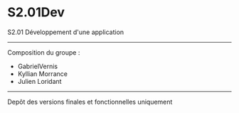 # S2.01Dev
S2.01 Développement d'une application 

--------------------------------------
Composition du groupe :
- GabrielVernis
- Kyllian Morrance
- Julien Loridant
-------------------------------------
Depôt des versions finales et fonctionnelles uniquement
